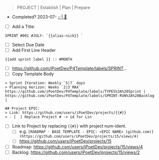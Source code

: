 > PROJECT | Establish | Plan | Prepare

-   Completed? 2023-07- [✅| 🚫]()

-   [ ] Add a Title:

```
SPRINT #001 #JULY: `{{alias-nick}} `
```

-   [ ] Select Due Date
-   [ ] Add First Line Header

```
{{add sprint label }} :: #MONTH
```

-   [ ] https://github.com/iPoetDev/P4Template/labels/SPRINT...
-   [ ] Copy Template Body

```
> Sprint Iteration: Weekly `5|7` days
> Planning Horizon: Weeks `2|3 MAX`
https://github.com/iPoetDev/P4Template/labels/TYPES%3A%20Sprint | https://github.com/iPoetDev/P4Template/labels/SPRINT-RUN%3A%20Backlog |

## Project EPIC:
> Link: https://github.com/users/iPoetDev/projects/{{#}}
> - [  ] Replace Project # -> id for Lin

```

-   [ ] Link to Project by replacing `{{#}}` with project num-ident.
    -   [ ] e.g. `[ROADMAP · BASE TEMPLATE - EPIC: <EPIC NAME> (github.com)](https://github.com/users/iPoetDev/projects/15/views/4)`
    -   [ ] https://github.com/users/iPoetDev/projects/15
-   [ ] Roadmap: https://github.com/users/iPoetDev/projects/15/views/4
-   [ ] Backlog: https://github.com/users/iPoetDev/projects/15/views/2
